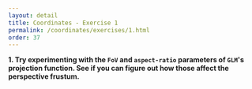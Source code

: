 ```yaml
---
layout: detail
title: Coordinates - Exercise 1
permalink: /coordinates/exercises/1.html
order: 37
---
```


**1. Try experimenting with the ```FoV``` and ```aspect-ratio``` parameters of ```GLM```'s projection function. See if you can figure out how those affect the perspective frustum.**